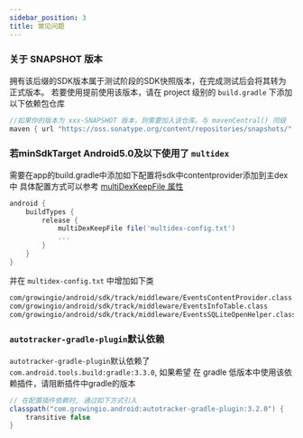 ```yaml
---
sidebar_position: 3
title: 常见问题
---
```


### 关于 SNAPSHOT 版本
拥有该后缀的SDK版本属于测试阶段的SDK快照版本，在完成测试后会将其转为正式版本。
若要使用提前使用该版本，请在 project 级别的 `build.gradle` 下添加以下依赖包仓库
```groovy
//如果你的版本为 xxx-SNAPSHOT 版本，则需要加入该仓库。与 mavenCentral() 同级
maven { url "https://oss.sonatype.org/content/repositories/snapshots/" }
```


### 若minSdkTarget Android5.0及以下使用了 `multidex`
需要在app的build.gradle中添加如下配置将sdk中contentprovider添加到主dex中 具体配置方式可以参考 [multiDexKeepFile 属性](https://developer.android.google.cn/studio/build/multidex?hl=zh_cn#multidexkeepfile-property)
```groovy
android {
    buildTypes {
        release {
            multiDexKeepFile file('multidex-config.txt')
            ...
        }
    }
}
```
并在 `multidex-config.txt` 中增加如下类
```xml
com/growingio/android/sdk/track/middleware/EventsContentProvider.class
com/growingio/android/sdk/track/middleware/EventsInfoTable.class
com/growingio/android/sdk/track/middleware/EventsSQLiteOpenHelper.class
```

### `autotracker-gradle-plugin`默认依赖
`autotracker-gradle-plugin`默认依赖了`com.android.tools.build:gradle:3.3.0`, 如果希望 在 gradle 低版本中使用该依赖插件，请阻断插件中gradle的版本
```groovy
// 在配置插件依赖时, 通过如下方式引入
classpath("com.growingio.android:autotracker-gradle-plugin:3.2.0") {
    transitive false
} 
```